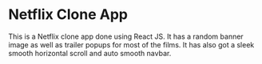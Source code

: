 <h1>Netflix Clone App</h1>
  
This is a Netflix clone app done using React JS. It has a random banner image as well as trailer popups for most of the films. It has also got a sleek smooth horizontal scroll and auto smooth navbar.

